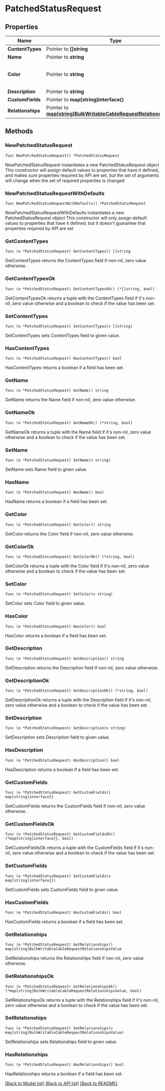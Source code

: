 # PatchedStatusRequest

## Properties

Name | Type | Description | Notes
------------ | ------------- | ------------- | -------------
**ContentTypes** | Pointer to **[]string** |  | [optional] 
**Name** | Pointer to **string** |  | [optional] 
**Color** | Pointer to **string** | RGB color in hexadecimal (e.g. 00ff00) | [optional] 
**Description** | Pointer to **string** |  | [optional] 
**CustomFields** | Pointer to **map[string]interface{}** |  | [optional] 
**Relationships** | Pointer to [**map[string]BulkWritableCableRequestRelationshipsValue**](BulkWritableCableRequestRelationshipsValue.md) |  | [optional] 

## Methods

### NewPatchedStatusRequest

`func NewPatchedStatusRequest() *PatchedStatusRequest`

NewPatchedStatusRequest instantiates a new PatchedStatusRequest object
This constructor will assign default values to properties that have it defined,
and makes sure properties required by API are set, but the set of arguments
will change when the set of required properties is changed

### NewPatchedStatusRequestWithDefaults

`func NewPatchedStatusRequestWithDefaults() *PatchedStatusRequest`

NewPatchedStatusRequestWithDefaults instantiates a new PatchedStatusRequest object
This constructor will only assign default values to properties that have it defined,
but it doesn't guarantee that properties required by API are set

### GetContentTypes

`func (o *PatchedStatusRequest) GetContentTypes() []string`

GetContentTypes returns the ContentTypes field if non-nil, zero value otherwise.

### GetContentTypesOk

`func (o *PatchedStatusRequest) GetContentTypesOk() (*[]string, bool)`

GetContentTypesOk returns a tuple with the ContentTypes field if it's non-nil, zero value otherwise
and a boolean to check if the value has been set.

### SetContentTypes

`func (o *PatchedStatusRequest) SetContentTypes(v []string)`

SetContentTypes sets ContentTypes field to given value.

### HasContentTypes

`func (o *PatchedStatusRequest) HasContentTypes() bool`

HasContentTypes returns a boolean if a field has been set.

### GetName

`func (o *PatchedStatusRequest) GetName() string`

GetName returns the Name field if non-nil, zero value otherwise.

### GetNameOk

`func (o *PatchedStatusRequest) GetNameOk() (*string, bool)`

GetNameOk returns a tuple with the Name field if it's non-nil, zero value otherwise
and a boolean to check if the value has been set.

### SetName

`func (o *PatchedStatusRequest) SetName(v string)`

SetName sets Name field to given value.

### HasName

`func (o *PatchedStatusRequest) HasName() bool`

HasName returns a boolean if a field has been set.

### GetColor

`func (o *PatchedStatusRequest) GetColor() string`

GetColor returns the Color field if non-nil, zero value otherwise.

### GetColorOk

`func (o *PatchedStatusRequest) GetColorOk() (*string, bool)`

GetColorOk returns a tuple with the Color field if it's non-nil, zero value otherwise
and a boolean to check if the value has been set.

### SetColor

`func (o *PatchedStatusRequest) SetColor(v string)`

SetColor sets Color field to given value.

### HasColor

`func (o *PatchedStatusRequest) HasColor() bool`

HasColor returns a boolean if a field has been set.

### GetDescription

`func (o *PatchedStatusRequest) GetDescription() string`

GetDescription returns the Description field if non-nil, zero value otherwise.

### GetDescriptionOk

`func (o *PatchedStatusRequest) GetDescriptionOk() (*string, bool)`

GetDescriptionOk returns a tuple with the Description field if it's non-nil, zero value otherwise
and a boolean to check if the value has been set.

### SetDescription

`func (o *PatchedStatusRequest) SetDescription(v string)`

SetDescription sets Description field to given value.

### HasDescription

`func (o *PatchedStatusRequest) HasDescription() bool`

HasDescription returns a boolean if a field has been set.

### GetCustomFields

`func (o *PatchedStatusRequest) GetCustomFields() map[string]interface{}`

GetCustomFields returns the CustomFields field if non-nil, zero value otherwise.

### GetCustomFieldsOk

`func (o *PatchedStatusRequest) GetCustomFieldsOk() (*map[string]interface{}, bool)`

GetCustomFieldsOk returns a tuple with the CustomFields field if it's non-nil, zero value otherwise
and a boolean to check if the value has been set.

### SetCustomFields

`func (o *PatchedStatusRequest) SetCustomFields(v map[string]interface{})`

SetCustomFields sets CustomFields field to given value.

### HasCustomFields

`func (o *PatchedStatusRequest) HasCustomFields() bool`

HasCustomFields returns a boolean if a field has been set.

### GetRelationships

`func (o *PatchedStatusRequest) GetRelationships() map[string]BulkWritableCableRequestRelationshipsValue`

GetRelationships returns the Relationships field if non-nil, zero value otherwise.

### GetRelationshipsOk

`func (o *PatchedStatusRequest) GetRelationshipsOk() (*map[string]BulkWritableCableRequestRelationshipsValue, bool)`

GetRelationshipsOk returns a tuple with the Relationships field if it's non-nil, zero value otherwise
and a boolean to check if the value has been set.

### SetRelationships

`func (o *PatchedStatusRequest) SetRelationships(v map[string]BulkWritableCableRequestRelationshipsValue)`

SetRelationships sets Relationships field to given value.

### HasRelationships

`func (o *PatchedStatusRequest) HasRelationships() bool`

HasRelationships returns a boolean if a field has been set.


[[Back to Model list]](../README.md#documentation-for-models) [[Back to API list]](../README.md#documentation-for-api-endpoints) [[Back to README]](../README.md)


